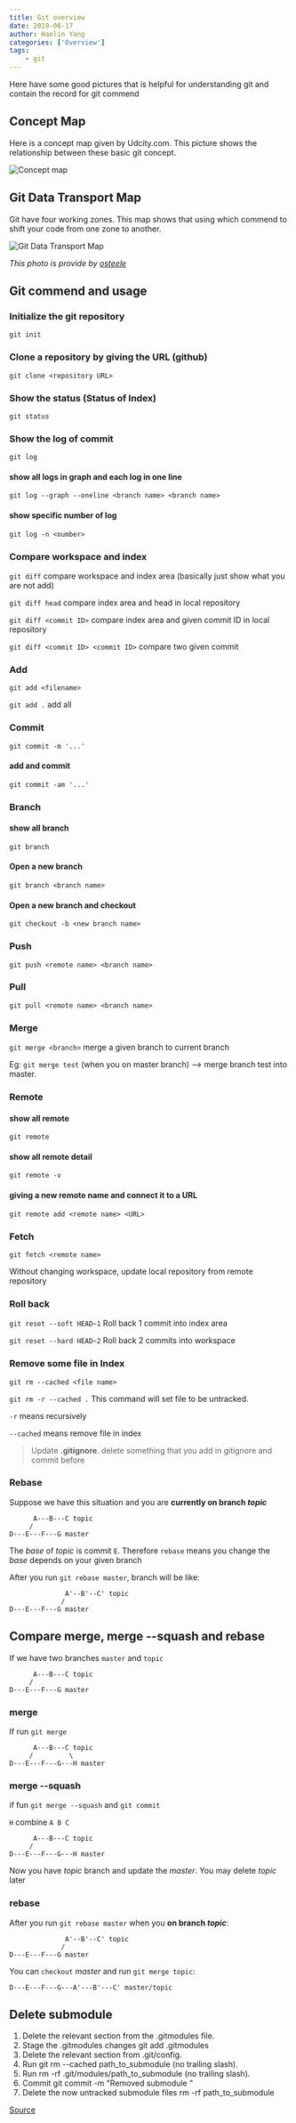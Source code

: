 ```yaml
---
title: Git overview
date: 2019-06-17
author: Haolin Yang
categories: ['Overview']
tags:
    - git
---
```


Here have some good pictures that is helpful for understanding git and contain the record for git commend

## Concept Map

Here is a concept map given by Udcity.com. This picture shows the relationship between these basic git concept.

![Concept map](/images/2019-06-17-gitLearningNote/conceptMap.png)

## Git Data Transport Map

Git have four working zones. This map shows that using which commend to shift your code from one zone to another.

![Git Data Transport Map](/images/2019-06-17-gitLearningNote/git-transport.png)

_This photo is provide by [osteele](https://blog.osteele.com/2008/05/my-git-workflow/)_

## Git commend and usage

### Initialize the git repository

`git init`

### Clone a repository by giving the URL (github)

`git clone <repository URL>`

### Show the status (Status of Index)

`git status`

### Show the log of commit

`git log`

#### show all logs in graph and each log in one line

`git log --graph --oneline <branch name> <branch name>`

#### show specific number of log

`git log -n <number>`

### Compare workspace and index

`git diff` compare workspace and index area (basically just show what you are not add)

`git diff head` compare index area and head in local repository

`git diff <commit ID>` compare index area and given commit ID in local repository

`git diff <commit ID> <commit ID>` compare two given commit

### Add

`git add <filename>`

`git add .` add all

### Commit

`git commit -m '...'`

#### add and commit

`git commit -am '...'`

### Branch

#### show all branch

`git branch`

#### Open a new branch

`git branch <branch name>`

#### Open a new branch and checkout

`git checkout -b <new branch name>`

### Push

`git push <remote name> <branch name>`

### Pull

`git pull <remote name> <branch name>`

### Merge

`git merge <branch>` merge a given branch to current branch

Eg: `git merge test` (when you on master branch) --> merge branch test into master.

### Remote

#### show all remote

`git remote`

#### show all remote detail

`git remote -v`

#### giving a new remote name and connect it to a URL

`git remote add <remote name> <URL>`

### Fetch

`git fetch <remote name>`

Without changing workspace, update local repository from remote repository

### Roll back

`git reset --soft HEAD~1` Roll back 1 commit into index area

`git reset --hard HEAD~2` Roll back 2 commits into workspace

### Remove some file in Index

`git rm --cached <file name>`

`git rm -r --cached .` This command will set file to be untracked.

`-r` means recursively

`--cached` means remove file in index

> Update **.gitignore**. delete something that you add in gitignore and commit before

### Rebase

Suppose we have this situation and you are **currently on branch _topic_**

```
      A---B---C topic
     /
D---E---F---G master
```

The _base_ of _topic_ is commit `E`. Therefore `rebase` means you change the _base_ depends on your given branch

After you run `git rebase master`, branch will be like:

```
              A'--B'--C' topic
             /
D---E---F---G master
```

## Compare merge, merge --squash and rebase

If we have two branches `master` and `topic`

```
      A---B---C topic
     /
D---E---F---G master
```

### merge

If run `git merge`

```
      A---B---C topic
     /         \
D---E---F---G---H master
```

### merge --squash

if fun `git merge --squash` and `git commit`

`H` combine `A B C`

```
      A---B---C topic
     /
D---E---F---G---H master
```

Now you have _topic_ branch and update the _master_. You may delete _topic_ later

### rebase

After you run `git rebase master` when you **on branch _topic_**:

```
              A'--B'--C' topic
             /
D---E---F---G master
```

You can `checkout` _master_ and run `git merge topic`:

```
D---E---F---G---A'---B'---C' master/topic
```

## Delete submodule

1. Delete the relevant section from the .gitmodules file.
2. Stage the .gitmodules changes git add .gitmodules
3. Delete the relevant section from .git/config.
4. Run git rm --cached path_to_submodule (no trailing slash).
5. Run rm -rf .git/modules/path_to_submodule (no trailing slash).
6. Commit git commit -m "Removed submodule "
7. Delete the now untracked submodule files rm -rf path_to_submodule

[Source](https://gist.github.com/myusuf3/7f645819ded92bda6677)
